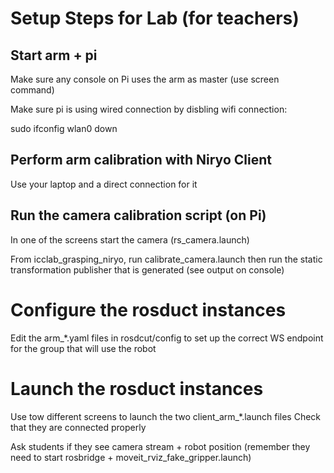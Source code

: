 # Setup Steps for Lab (for teachers)

## Start arm + pi

Make sure any console on Pi uses the arm as master (use screen command)

Make sure pi is using wired connection by disbling wifi connection:

  sudo ifconfig wlan0 down
  
## Perform arm calibration with Niryo Client

Use your laptop and a direct connection for it

## Run the camera calibration script (on Pi)

In one of the screens start the camera (rs_camera.launch)

From icclab_grasping_niryo, run calibrate_camera.launch then run the static transformation publisher that is generated (see output on console)

# Configure the rosduct instances

Edit the arm_\*.yaml files in rosdcut/config to set up the correct WS endpoint for the group that will use the robot

# Launch the rosduct instances

Use tow different screens to launch the two client_arm_\*.launch files
Check that they are connected properly

Ask students if they see camera stream + robot position (remember they need to start rosbridge + moveit_rviz_fake_gripper.launch)
